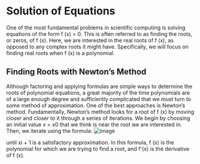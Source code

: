 #  Solution of Equations
One of the most fundamental problems in scientific computing is solving equations of the form f (x) = 0. This is often referred to as finding the roots, or zeros, of f (x). Here, we are interested in the real roots of f (x), as opposed to any complex roots it might have. Specifically, we will focus on finding real roots when f (x) is a polynomial.
## Finding Roots with Newton’s Method
Although factoring and applying formulas are simple ways to determine the roots of polynomial equations, a great majority of the time polynomials are of a large enough degree and sufficiently complicated that we must turn to some method of approximation. One of the best approaches is Newton’s method. Fundamentally, Newton’s method looks for a root of f (x) by moving closer and closer to it through a series of iterations. We begin by choosing an initial value x = x0 that we think is near the root we are interested in. Then, we iterate using the formula:
![image](https://user-images.githubusercontent.com/66882463/179577133-646972d2-9ff7-45b3-a457-b6c8bb76d5f1.png)

until xi + 1 is a satisfactory approximation. In this formula, f (x) is the polynomial for which we are trying to find a root, and f'(x) is the derivative of f (x).
